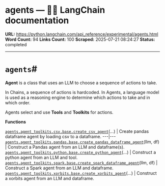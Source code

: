 # agents — 🦜🔗 LangChain  documentation

**URL:** https://python.langchain.com/api_reference/experimental/agents.html
**Word Count:** 94
**Links Count:** 100
**Scraped:** 2025-07-21 08:24:27
**Status:** completed

---

# `agents`\#

**Agent** is a class that uses an LLM to choose a sequence of actions to take.

In Chains, a sequence of actions is hardcoded. In Agents, a language model is used as a reasoning engine to determine which actions to take and in which order.

Agents select and use **Tools** and **Toolkits** for actions.

**Functions**

[`agents.agent_toolkits.csv.base.create_csv_agent`](https://python.langchain.com/api_reference/experimental/agents/langchain_experimental.agents.agent_toolkits.csv.base.create_csv_agent.html#langchain_experimental.agents.agent_toolkits.csv.base.create_csv_agent "langchain_experimental.agents.agent_toolkits.csv.base.create_csv_agent")\(...\) | Create pandas dataframe agent by loading csv to a dataframe.   ---|---   [`agents.agent_toolkits.pandas.base.create_pandas_dataframe_agent`](https://python.langchain.com/api_reference/experimental/agents/langchain_experimental.agents.agent_toolkits.pandas.base.create_pandas_dataframe_agent.html#langchain_experimental.agents.agent_toolkits.pandas.base.create_pandas_dataframe_agent "langchain_experimental.agents.agent_toolkits.pandas.base.create_pandas_dataframe_agent")\(llm, df\) | Construct a Pandas agent from an LLM and dataframe\(s\).   [`agents.agent_toolkits.python.base.create_python_agent`](https://python.langchain.com/api_reference/experimental/agents/langchain_experimental.agents.agent_toolkits.python.base.create_python_agent.html#langchain_experimental.agents.agent_toolkits.python.base.create_python_agent "langchain_experimental.agents.agent_toolkits.python.base.create_python_agent")\(...\) | Construct a python agent from an LLM and tool.   [`agents.agent_toolkits.spark.base.create_spark_dataframe_agent`](https://python.langchain.com/api_reference/experimental/agents/langchain_experimental.agents.agent_toolkits.spark.base.create_spark_dataframe_agent.html#langchain_experimental.agents.agent_toolkits.spark.base.create_spark_dataframe_agent "langchain_experimental.agents.agent_toolkits.spark.base.create_spark_dataframe_agent")\(llm, df\) | Construct a Spark agent from an LLM and dataframe.   [`agents.agent_toolkits.xorbits.base.create_xorbits_agent`](https://python.langchain.com/api_reference/experimental/agents/langchain_experimental.agents.agent_toolkits.xorbits.base.create_xorbits_agent.html#langchain_experimental.agents.agent_toolkits.xorbits.base.create_xorbits_agent "langchain_experimental.agents.agent_toolkits.xorbits.base.create_xorbits_agent")\(...\) | Construct a xorbits agent from an LLM and dataframe.